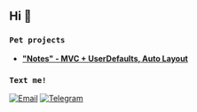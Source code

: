 ## Hi 👋

### `Pet projects`
- **<a href="https://https://github.com/pushroman/Notes">"Notes" - MVC + UserDefaults, Auto Layout</a>**

### `Text me!`
[![Email](https://img.shields.io/badge/-LinkedIn-blue?style=flat&logo=linkedin)](pushromann@gmail.com)
[![Telegram](https://img.shields.io/badge/-Telegram-blue?style=flat&logo=telegram)](https://t.me/pushroman)
